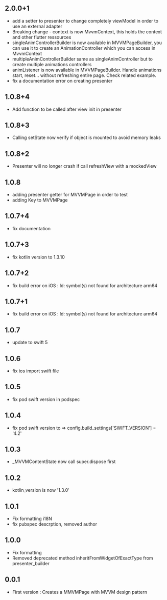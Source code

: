 ## 2.0.0+1
* add a setter to presenter to change completely viewModel in order to use an external adapter
* Breaking change - context is now MvvmContext, this holds the context and other flutter ressources
* singleAnimControllerBuilder is now available in MVVMPageBuilder, you can use it to create an AnimationController which you can access in MvvmContext
* multipleAnimControllerBuilder same as singleAnimController but to create multiple animations controllers
* animListener is now available in MVVMPageBuilder. Handle animations start, reset... without refreshing entire page. Check related example.
* fix a documentation error on creating presenter


## 1.0.8+4
* Add function to be called after view init in presenter

## 1.0.8+3
* Calling setState now verify if object is mounted to avoid memory leaks

## 1.0.8+2
* Presenter will no longer crash if call refreshView with a mockedView

## 1.0.8
* adding presenter getter for MVVMPage in order to test
* adding Key to MVVMPage

## 1.0.7+4
* fix documentation 

## 1.0.7+3
* fix kotlin version to 1.3.10

## 1.0.7+2
* fix build error on iOS : ld: symbol(s) not found for architecture arm64

## 1.0.7+1
* fix build error on iOS : ld: symbol(s) not found for architecture arm64

## 1.0.7
* update to swift 5

## 1.0.6
* fix ios import swift file

## 1.0.5
* fix pod swift version in podspec

## 1.0.4
* fix pod swift version to => config.build_settings['SWIFT_VERSION'] = '4.2'

## 1.0.3
* _MVVMContentState now call super.dispose first

## 1.0.2
* kotlin_version is now '1.3.0'

## 1.0.1
* Fix formatting i18N
* fix pubspec descrption, removed author

## 1.0.0
* Fix formatting
* Removed deprecated method inheritFromWidgetOfExactType from presenter_builder

## 0.0.1
* First version : Creates a MMVMPage with MVVM design pattern

